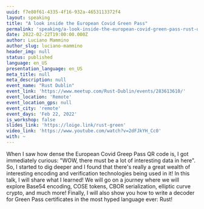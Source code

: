 ```yaml
---
uuid: f7e80f61-4335-4f16-932a-4653113372f4
layout: speaking
title: "A look inside the European Covid Green Pass"
permalink: 'speaking/a-look-inside-the-european-covid-green-pass-rust-dublin'
date: 2022-02-22T19:00:00.000Z
author: Luciano Mammino
author_slug: luciano-mammino
header_img: null
status: published
language: en_US
presentation_language: en_US
meta_title: null
meta_description: null
event_name: "Rust Dublin"
event_link: 'https://www.meetup.com/Rust-Dublin/events/283613610/'
event_location: 'Remote'
event_location_gps: null
event_city: 'remote'
event_days: 'Feb 22, 2022'
is_workshop: false
slides_link: 'https://loige.link/rust-green'
video_link: 'https://www.youtube.com/watch?v=2dFJkYH_Cc0'
with: ~
---
```


When I saw how dense the European Covid Greep Pass QR code is, I got immediately curious: "WOW, there must be a lot of interesting data in here". So, I started to dig deeper and I found that there's really a great wealth of interesting encoding and verification technologies being used in it! In this talk, I will share what I learned! We will go on a journey where we will explore Base54 encoding, COSE tokens, CBOR serialization, elliptic curve crypto, and much more! Finally, I will also show you how to write a decoder for Green Pass certificates in the most hyped language ever: Rust!
